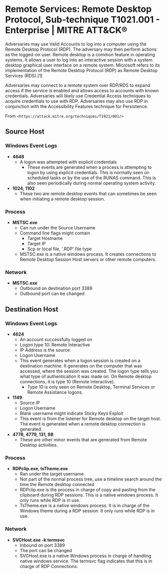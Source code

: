 # Remote Services: Remote Desktop Protocol, Sub-technique T1021.001 - Enterprise | MITRE ATT&CK®

Adversaries may use Valid Accounts to log into a computer using the Remote Desktop Protocol (RDP). The adversary may then perform actions as the logged-on user. Remote desktop is a common feature in operating systems. It allows a user to log into an interactive session with a system desktop graphical user interface on a remote system. Microsoft refers to its implementation of the Remote Desktop Protocol (RDP) as Remote Desktop Services (RDS).[1]  

Adversaries may connect to a remote system over RDP/RDS to expand access if the service is enabled and allows access to accounts with known credentials. Adversaries will likely use Credential Access techniques to acquire credentials to use with RDP. Adversaries may also use RDP in conjunction with the Accessibility Features technique for Persistence.  

From `<https://attack.mitre.org/techniques/T1021/001/>`

## Source Host

### Windows Event Logs
- **4648**
  - A logon was attempted with explicit credentials
    - These events are generated when a process is attempting to logon by using explicit credentials. This is normally seen on scheduled tasks or by the use of the RUNAS command. This is also seen periodically during normal operating system activity.
- **1024, 1102**
  - These two are remote desktop events that can sometimes be seen when initiating a remote desktop session.

### Process
- **MSTSC.exe**
  - Can run under the Source Username
  - Command line flags might contain
    - Target Hostname
    - Target IP
    - Scp or local file, '.RDP' file type
  - MSTSC.exe is a native windows process. It creates connections to Remote Desktop Session Host servers or other remote computers.

### Network
- **MSTSC.exe**
  - Outbound on destination port 3389
  - Outbound port can be changed

## Destination Host

### Windows Event Logs
- **4624**
  - An account successfully logged on
  - Logon type 10: Remote Interactive
  - IP Address is the source
  - Logon Username
  - This event generates when a logon session is created on a destination machine. It generates on the computer that was accessed, where the session was created. The logon type tells you what type of authentication it was made on. On Remote desktop connections, it is type 10 (Remote Interactive).
    - Type 10 is only seen on Remote Desktop, Terminal Services or Remote Assistance logons.
- **1149**
  - Source IP
  - Logon Username
  - Blank username might indicate Sticky Keys Exploit
  - This event is from the listener for Remote desktop on the target host. The event is generated when a remote desktop connection is generated.
- **4778, 4779, 131, 98**
  - These are other minor events that are generated from Remote Desktop activities.

### Process
- **RDPclip.exe, tsTheme.exe**
  - Ran under the target username
  - Not part of the normal process tree, use a timeline search around the time the Remote desktop connected
  - RDPclip.exe is the process in charge of copy and pasting from the clipboard during RDP sessions. This is a native windows process. It only runs while RDP is in use.
  - TsTheme.exe is a native windows process. It is in charge of the Windows theme during a RDP session. It only runs while RDP is in use.

### Network
- **SVCHost.exe -k termsvc**
  - Inbound on port 3389
  - The port can be changed
  - SVCHost.exe is a native Windows process in charge of handling native windows service. The termsvc flag indicates that this is in charge of RDP Connections.
 
